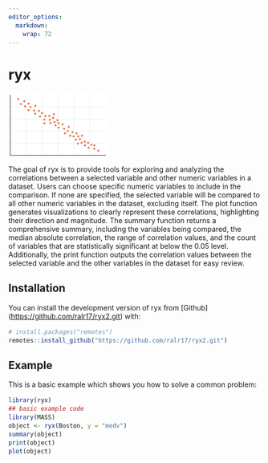 ```yaml
---
editor_options: 
  markdown: 
    wrap: 72
---
```


# ryx

<img src="scatterplot1.png" alt="General Scatter Plot with correlation" width="200"/>

<!-- badges: start -->

<!-- badges: end -->

The goal of ryx is to provide tools for exploring and analyzing the
correlations between a selected variable and other numeric variables in
a dataset. Users can choose specific numeric variables to include in the
comparison. If none are specified, the selected variable will be
compared to all other numeric variables in the dataset, excluding
itself. The plot function generates visualizations to clearly represent
these correlations, highlighting their direction and magnitude. The
summary function returns a comprehensive summary, including the
variables being compared, the median absolute correlation, the range of
correlation values, and the count of variables that are statistically
significant at below the 0.05 level. Additionally, the print function
outputs the correlation values between the selected variable and the
other variables in the dataset for easy review.

## Installation

You can install the development version of ryx from [Github]
(<https://github.com/ralr17/ryx2.git>) with:

``` r
# install.packages("remotes")
remotes::install_github("https://github.com/ralr17/ryx2.git")
```

## Example

This is a basic example which shows you how to solve a common problem:

``` r
library(ryx)
## basic example code
library(MASS)
object <- ryx(Boston, y = "medv")
summary(object)
print(object)
plot(object)
```
